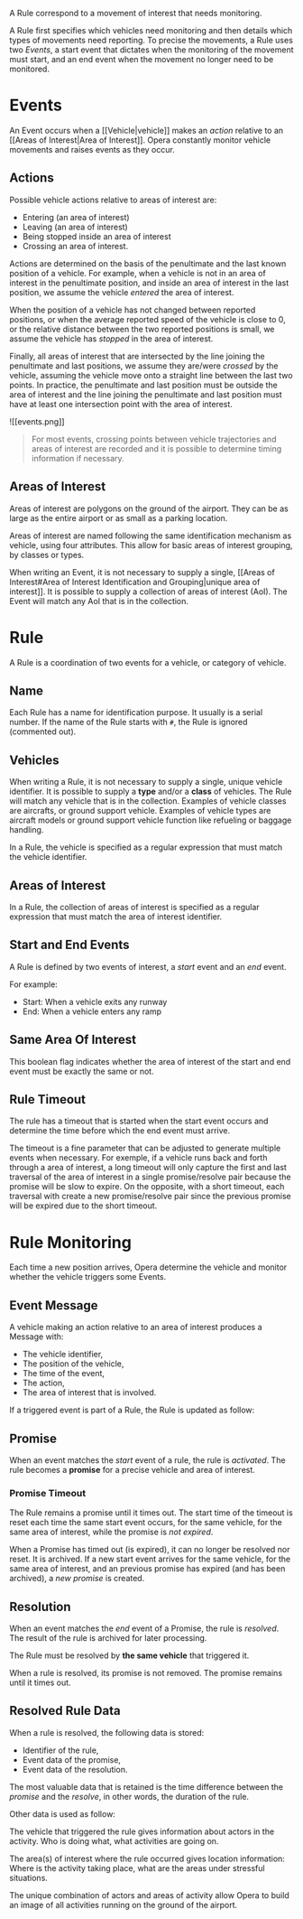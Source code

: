 
A Rule correspond to a movement of interest that needs monitoring.

A Rule first specifies which vehicles need monitoring and then details which types of movements need reporting. To precise the movements, a Rule uses two *Events*, a start event that dictates when the monitoring of the movement must start, and an end event when the movement no longer need to be monitored.

# Events

An Event occurs when a [[Vehicle|vehicle]] makes an *action* relative to an [[Areas of Interest|Area of Interest]].
Opera constantly monitor vehicle movements and raises events as they occur.

## Actions

Possible vehicle actions relative to areas of interest are:

- Entering (an area of interest)
- Leaving (an area of interest)
- Being stopped inside an area of interest
- Crossing an area of interest.

Actions are determined on the basis of the penultimate and the last known position of a vehicle. For example, when a vehicle is not in an area of interest in the penultimate position, and inside an area of interest in the last position, we assume the vehicle *entered* the area of interest.

When the position of a vehicle has not changed between reported positions, or when the average reported speed of the vehicle is close to 0, or the relative distance between the two reported positions is small, we assume the vehicle has *stopped* in the area of interest. 

Finally, all areas of interest that are intersected by the line joining the penultimate and last positions, we assume they are/were *crossed* by the vehicle, assuming the vehicle move onto a straight line between the last two points. In practice, the penultimate and last position must be outside the area of interest and the line joining the penultimate and last position must have at least one intersection point with the area of interest.

![[events.png]]

> For most events, crossing points between vehicle trajectories and areas of interest are recorded and it is possible to determine timing information if necessary.

## Areas of Interest

Areas of interest are polygons on the ground of the airport. They can be as large as the entire airport or as small as a parking location.

Areas of interest are named following the same identification mechanism as vehicle, using four attributes. This allow for basic areas of interest grouping, by classes or types.

When writing an Event, it is not necessary to supply a single, [[Areas of Interest#Area of Interest Identification and Grouping|unique area of interest]]. It is possible to supply a collection of areas of interest (AoI). The Event will match any AoI that is in the collection.

# Rule

A Rule is a coordination of two events for a vehicle, or category of vehicle.

## Name

Each Rule has a name for identification purpose. It usually is a serial number.
If the name of the Rule starts with `#`, the Rule is ignored (commented out).

## Vehicles

When writing a Rule, it is not necessary to supply a single, unique vehicle identifier. It is possible to supply a **type** and/or a **class** of vehicles. The Rule will match any vehicle that is in the collection. Examples of vehicle classes are aircrafts, or ground support vehicle. Examples of vehicle types are aircraft models or ground support vehicle function like refueling or baggage handling.

In a Rule, the vehicle is specified as a regular expression that must match the vehicle identifier.
## Areas of Interest

In a Rule, the collection of areas of interest is specified as a regular expression that must match the area of interest identifier.
## Start and End Events

A Rule is defined by two events of interest, a *start* event and an *end* event.

For example:

- Start: When a vehicle exits any runway
- End: When a vehicle enters any ramp

## Same Area Of Interest

This boolean flag indicates whether the area of interest of the start and end event must be exactly the same or not.

## Rule Timeout

The rule has a timeout that is started when the start event occurs and determine the time before which the end event must arrive.

The timeout is a fine parameter that can be adjusted to generate multiple events when necessary. For exemple, if a vehicle runs back and forth through a area of interest, a long timeout will only capture the first and last traversal of the area of interest in a single promise/resolve pair because the promise will be slow to expire. On the opposite, with a short timeout, each traversal with create a new promise/resolve pair since the previous promise will be expired due to the short timeout.

# Rule Monitoring

Each time a new position arrives, Opera determine the vehicle and monitor whether the vehicle triggers some Events.
## Event Message

A vehicle making an action relative to an area of interest produces a Message with:

- The vehicle identifier,
- The position of the vehicle,
- The time of the event,
- The action,
- The area of interest that is involved.

If a triggered event is part of a Rule, the Rule is updated as follow:
## Promise

When an event matches the *start* event of a rule, the rule is *activated*. The rule becomes a **promise** for a precise vehicle and area of interest.

### Promise Timeout

The Rule remains a promise until it times out. The start time of the timeout is reset each time the same start event occurs, for the same vehicle, for the same area of interest, while the promise is *not expired*.

When a Promise has timed out (is expired), it can no longer be resolved nor reset. It is archived. If a new start event arrives for the same vehicle, for the same area of interest, and an previous promise has expired (and has been archived), a *new promise* is created.
## Resolution

When an event matches the *end* event of a Promise, the rule is *resolved*. The result of the rule is archived for later processing.

The Rule must be resolved by **the same vehicle** that triggered it.

When a rule is resolved, its promise is not removed. The promise remains until it times out.

## Resolved Rule Data

When a rule is resolved, the following data is stored:

- Identifier of the rule,
- Event data of the promise,
- Event data of the resolution.

The most valuable data that is retained is the time difference between the *promise* and the *resolve*, in other words, the duration of the rule.

Other data is used as follow:

The vehicle that triggered the rule gives information about actors in the activity. Who is doing what, what activities are going on.

The area(s) of interest where the rule occurred gives location information: Where is the activity taking place, what are the areas under stressful situations.

The unique combination of actors and areas of activity allow Opera to build an image of all activities running on the ground of the airport.
